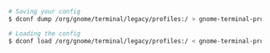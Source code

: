 <!--https://unix.stackexchange.com/questions/448811/how-to-export-a-gnome-terminal-profile-->

```bash
# Saving your config
$ dconf dump /org/gnome/terminal/legacy/profiles:/ > gnome-terminal-profiles.dconf

# Loading the config
$ dconf load /org/gnome/terminal/legacy/profiles:/ < gnome-terminal-profiles.dconf
```
